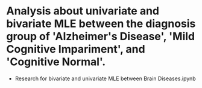 # Analysis about univariate and bivariate MLE between the diagnosis group of 'Alzheimer's Disease', 'Mild Cognitive Impariment', and 'Cognitive Normal'.
- Research for bivariate and univariate MLE between Brain Diseases.ipynb
